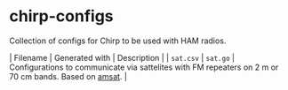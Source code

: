 # chirp-configs
Collection of configs for Chirp to be used with HAM radios.

| Filename  | Generated with | Description |
| `sat.csv` | `sat.go`       | Configurations to communicate via sattelites with FM repeaters on 2 m or 70 cm bands. Based on [amsat](https://www.amsat.org/fm-satellite-frequency-summary/). |
